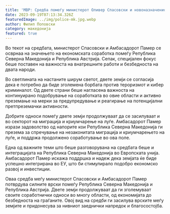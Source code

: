 ```yaml
---
title: 'МВР: Средба помеѓу министерот Оливер Спасовски и новоназначениот Амбасадор на Република Австрија Н.Е. Мартин Памер - 18 СЕПТЕМВРИ 2023'
date: 2023-09-19T07:13:34.326Z
featuredImage: ../img/police-mk.jpg.webp
author: Филип Поповски
category: македонија
featured: true
---
```

Во текот на средбата, министерот Спасовски и Амбасадорот Памер се осврнаа на значењето на економската соработка помеѓу Република Северна Македонија и Република Австрија. Сепак, специјален фокус беше поставен на важноста на внатрешните работи и безбедноста на двата народи.

Во светлината на настаните ширум светот, двете земји се согласија дека е потребно да биде зголемена борбата против тероризмот и кибер криминалот. Од двете страни беше нагласена важноста на континуирано подобрување на соработката во овие области и активно преземање на мерки за предупредување и реагирање на потенцијални претпреземачки активности.

Добрите односи помеѓу двете земји продолжуваат да се засилуваат и во секторот на миграција и криумчарење на луѓе. Амбасадорот Памер изрази задоволство од напорите кои Република Северна Македонија ги презема за спречување на незаконитата миграција и криумчарењето на луѓе, и поддржа продолжено соработување во ова поле.

Една од важните теми што беше разговорувана на средбата беше и интеграцијата на Република Северна Македонија во Европската унија. Амбасадорот Памер искажа поддршка и надеж дека земјата ќе биде успешно интегрирана во ЕУ, што би стимулирало подобро економско развој и инвестиции.

Оваа средба меѓу министерот Спасовски и Амбасадорот Памер потврдува силните врски помеѓу Република Северна Македонија и Република Австрија. Двете земји продолжуваат да ги зголемуваат своите соработнички односи во многу области, од економијата до безбедноста на граѓаните. Овој вид на средби ги засилува врските меѓу земјите и придонесува за нивниот заеднички напредок и благосостојба.
